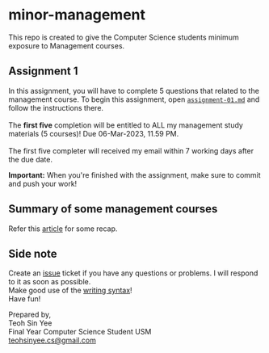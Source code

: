 # minor-management
This repo is created to give the Computer Science students minimum exposure to Management courses.

## Assignment 1

In this assignment, you will have to complete 5 questions that related to the management course. To begin this assignment, open [`assignment-01.md`](assignment-01.md) and follow the instructions there. <br><br>
The **first five** completion will be entitled to ALL my management study materials (5 courses)! Due 06-Mar-2023, 11.59 PM. <br> <br>
The first five completer will received my email within 7 working days after the due date.

**Important:** When you're finished with the assignment, make sure to commit and push your work!

## Summary of some management courses
Refer this [article](https://www.linkedin.com/pulse/should-i-major-computer-science-minor-management-teoh-sin-yee) for some recap.

## Side note
Create an [issue](https://docs.github.com/en/issues/tracking-your-work-with-issues/creating-an-issue) ticket if you have any questions or problems. I will respond to it as soon as possible. <br>
Make good use of the [writing syntax](https://docs.github.com/en/get-started/writing-on-github/getting-started-with-writing-and-formatting-on-github/basic-writing-and-formatting-syntax)!
<br>
Have fun! <br>

Prepared by,<br>
Teoh Sin Yee <br>
Final Year Computer Science Student USM<br>
teohsinyee.cs@gmail.com
